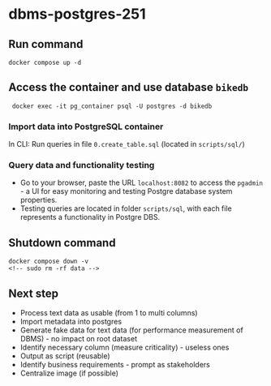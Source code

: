 # dbms-postgres-251

## Run command
```
docker compose up -d
```

## Access the container and use database `bikedb`
```
 docker exec -it pg_container psql -U postgres -d bikedb
```

### Import data into PostgreSQL container
In CLI: Run queries in file `0.create_table.sql` (located in `scripts/sql/`)

### Query data and functionality testing
- Go to your browser, paste the URL `localhost:8082` to access the `pgadmin` - a UI for easy monitoring and testing Postgre database system properties.
- Testing queries are located in folder `scripts/sql`, with each file represents a functionality in Postgre DBS.

## Shutdown command
```
docker compose down -v
<!-- sudo rm -rf data -->
```

## Next step
- Process text data as usable (from 1 to multi columns)
- Import metadata into postgres
- Generate fake data for text data (for performance measurement of DBMS) - no impact on root dataset
- Identify necessary column (measure criticality) - useless ones
- Output as script (reusable)
- Identify business requirements - prompt as stakeholders
- Centralize image (if possible)